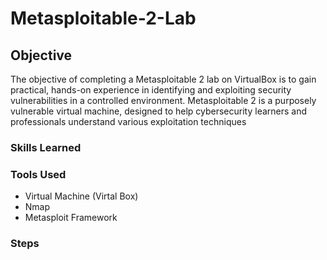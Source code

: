 # Metasploitable-2-Lab

## Objective

The objective of completing a Metasploitable 2 lab on VirtualBox is to gain practical, hands-on experience in identifying and exploiting security vulnerabilities in a controlled environment. Metasploitable 2 is a purposely vulnerable virtual machine, designed to help cybersecurity learners and professionals understand various exploitation techniques

### Skills Learned 


### Tools Used 

- Virtual Machine (Virtal Box)
- Nmap
- Metasploit Framework

### Steps
